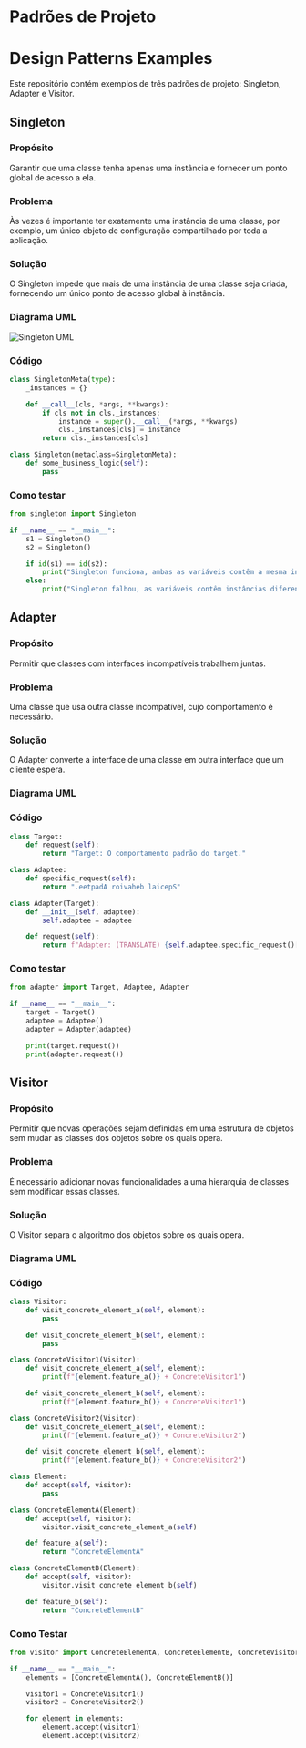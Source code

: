 # Padrões de Projeto
# Design Patterns Examples

Este repositório contém exemplos de três padrões de projeto: Singleton, Adapter e Visitor.

## Singleton

### Propósito
Garantir que uma classe tenha apenas uma instância e fornecer um ponto global de acesso a ela.

### Problema
Às vezes é importante ter exatamente uma instância de uma classe, por exemplo, um único objeto de configuração compartilhado por toda a aplicação.

### Solução
O Singleton impede que mais de uma instância de uma classe seja criada, fornecendo um único ponto de acesso global à instância.

### Diagrama UML
![Singleton UML](url_da_imagem_do_diagrama_uml)

### Código
```python
class SingletonMeta(type):
    _instances = {}

    def __call__(cls, *args, **kwargs):
        if cls not in cls._instances:
            instance = super().__call__(*args, **kwargs)
            cls._instances[cls] = instance
        return cls._instances[cls]

class Singleton(metaclass=SingletonMeta):
    def some_business_logic(self):
        pass
```
### Como testar
```python
from singleton import Singleton

if __name__ == "__main__":
    s1 = Singleton()
    s2 = Singleton()

    if id(s1) == id(s2):
        print("Singleton funciona, ambas as variáveis contêm a mesma instância.")
    else:
        print("Singleton falhou, as variáveis contêm instâncias diferentes.")
```

## Adapter

### Propósito
Permitir que classes com interfaces incompatíveis trabalhem juntas.

### Problema
Uma classe que usa outra classe incompatível, cujo comportamento é necessário.

### Solução
O Adapter converte a interface de uma classe em outra interface que um cliente espera.

### Diagrama UML
### Código
```python
class Target:
    def request(self):
        return "Target: O comportamento padrão do target."

class Adaptee:
    def specific_request(self):
        return ".eetpadA roivaheb laicepS"

class Adapter(Target):
    def __init__(self, adaptee):
        self.adaptee = adaptee

    def request(self):
        return f"Adapter: (TRANSLATE) {self.adaptee.specific_request()[::-1]}"
```
### Como testar
```python
from adapter import Target, Adaptee, Adapter

if __name__ == "__main__":
    target = Target()
    adaptee = Adaptee()
    adapter = Adapter(adaptee)

    print(target.request())
    print(adapter.request())
```

## Visitor

### Propósito
Permitir que novas operações sejam definidas em uma estrutura de objetos sem mudar as classes dos objetos sobre os quais opera.

### Problema
É necessário adicionar novas funcionalidades a uma hierarquia de classes sem modificar essas classes.

### Solução
O Visitor separa o algoritmo dos objetos sobre os quais opera.

### Diagrama UML
### Código
```python
class Visitor:
    def visit_concrete_element_a(self, element):
        pass

    def visit_concrete_element_b(self, element):
        pass

class ConcreteVisitor1(Visitor):
    def visit_concrete_element_a(self, element):
        print(f"{element.feature_a()} + ConcreteVisitor1")

    def visit_concrete_element_b(self, element):
        print(f"{element.feature_b()} + ConcreteVisitor1")

class ConcreteVisitor2(Visitor):
    def visit_concrete_element_a(self, element):
        print(f"{element.feature_a()} + ConcreteVisitor2")

    def visit_concrete_element_b(self, element):
        print(f"{element.feature_b()} + ConcreteVisitor2")

class Element:
    def accept(self, visitor):
        pass

class ConcreteElementA(Element):
    def accept(self, visitor):
        visitor.visit_concrete_element_a(self)

    def feature_a(self):
        return "ConcreteElementA"

class ConcreteElementB(Element):
    def accept(self, visitor):
        visitor.visit_concrete_element_b(self)

    def feature_b(self):
        return "ConcreteElementB"
```
### Como Testar
```python
from visitor import ConcreteElementA, ConcreteElementB, ConcreteVisitor1, ConcreteVisitor2

if __name__ == "__main__":
    elements = [ConcreteElementA(), ConcreteElementB()]

    visitor1 = ConcreteVisitor1()
    visitor2 = ConcreteVisitor2()

    for element in elements:
        element.accept(visitor1)
        element.accept(visitor2)
```




